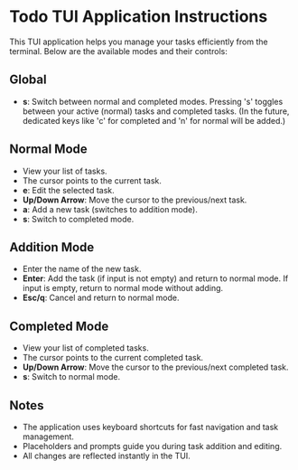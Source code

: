 # Todo TUI Application Instructions

This TUI application helps you manage your tasks efficiently from the terminal. Below are the available modes and their controls:

## Global
- **s**: Switch between normal and completed modes. Pressing 's' toggles between your active (normal) tasks and completed tasks. (In the future, dedicated keys like 'c' for completed and 'n' for normal will be added.)

## Normal Mode
- View your list of tasks.
- The cursor points to the current task.
- **e**: Edit the selected task.
- **Up/Down Arrow**: Move the cursor to the previous/next task.
- **a**: Add a new task (switches to addition mode).
- **s**: Switch to completed mode.

## Addition Mode
- Enter the name of the new task.
- **Enter**: Add the task (if input is not empty) and return to normal mode. If input is empty, return to normal mode without adding.
- **Esc/q**: Cancel and return to normal mode.

## Completed Mode
- View your list of completed tasks.
- The cursor points to the current completed task.
- **Up/Down Arrow**: Move the cursor to the previous/next completed task.
- **s**: Switch to normal mode.

## Notes
- The application uses keyboard shortcuts for fast navigation and task management.
- Placeholders and prompts guide you during task addition and editing.
- All changes are reflected instantly in the TUI.